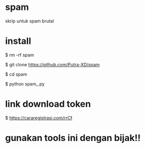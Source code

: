 # spam
skrip untuk spam brutal

# install

$ rm -rf spam

$ git clone https://github.com/Putra-XD/spam

$ cd spam

$ python spam_.py


# link download token

$ https://cararegistrasi.com/rrCf


# gunakan tools ini dengan bijak!!
